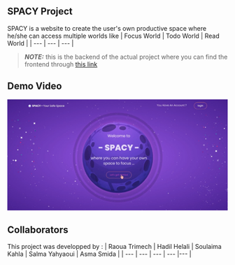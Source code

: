 ## SPACY Project 
SPACY is a website to create the user's own productive space where he/she can access multiple worlds like 
| Focus World | Todo World | Read World  |
| --- | --- | ---  |

> **_NOTE:_**  this is the backend of the actual project where you can find the frontend through [this link](https://github.com/hadilHelali/MyWorld_AngularProject_Front)
## Demo Video
[![Demo](./SPACY.png)](https://clipchamp.com/watch/gQPE5UwjIYs)
## Collaborators
This project was developped by :
| Raoua Trimech | Hadil Helali | Soulaima Kahla  | Salma Yahyaoui | Asma Smida |
| --- | --- | ---  | ---  |---  |
